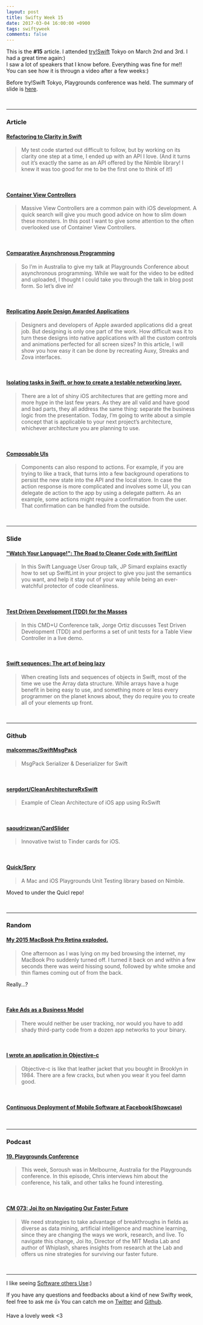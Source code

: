 ```yaml
---
layout: post
title: Swifty Week 15
date: 2017-03-04 16:00:00 +0900
tags: swiftyweek
comments: false
---
```


This is the **#15** article. I attended [try!Swift](https://www.tryswift.co/tokyo/en) Tokyo on March 2nd and 3rd. I had a great time again:)  
I saw a lot of speakers that I know before. Everything was fine for me!!  
You can see how it is througn a video after a few weeks:)  

Before try!Swift Tokyo, Playgrounds conference was held. The summary of slide is [here](https://github.com/playgroundscon/Slides).


<br>

---

### Article

#### [Refactoring to Clarity in Swift](https://www.bignerdranch.com/blog/refactoring-to-clarity-in-swift/)

> My test code started out difficult to follow, but by working on its clarity one step at a time, I ended up with an API I love. (And it turns out it’s exactly the same as an API offered by the Nimble library! I knew it was too good for me to be the first one to think of it!)

<br>

#### [Container View Controllers](https://useyourloaf.com/blog/container-view-controllers/)

> Massive View Controllers are a common pain with iOS development. A quick search will give you much good advice on how to slim down these monsters. In this post I want to give some attention to the often overlooked use of Container View Controllers.

<br>

#### [Comparative Asynchronous Programming](https://ashfurrow.com/blog/comparative-asynchronous-programming/?utm_source=Swift_Developments)

> So I’m in Australia to give my talk at Playgrounds Conference about asynchronous programming. While we wait for the video to be edited and uploaded, I thought I could take you through the talk in blog post form. So let’s dive in!

<br>

#### [Replicating Apple Design Awarded Applications](https://medium.com/exyte/replicating-apple-design-awarded-applications-70e5df4c4b94#.4uybd2316)

> Designers and developers of Apple awarded applications did a great job. But designing is only one part of the work. How difficult was it to turn these designs into native applications with all the custom controls and animations perfected for all screen sizes? In this article, I will show you how easy it can be done by recreating Auxy, Streaks and Zova interfaces.

<br>

#### [Isolating tasks in Swift, or how to create a testable networking layer.](https://medium.com/ios-os-x-development/isolating-tasks-in-swift-or-how-to-create-a-testable-networking-layer-d0380e69f7e3#.3cfxaqclu)

> There are a lot of shiny iOS architectures that are getting more and more hype in the last few years. As they are all valid and have good and bad parts, they all address the same thing: separate the business logic from the presentation. Today, I’m going to write about a simple concept that is applicable to your next project’s architecture, whichever architecture you are planning to use.

<br>

#### [Composable UIs](http://ppinera.es/2017/03/02/composable-uis.html)

> Components can also respond to actions. For example, if you are trying to like a track, that turns into a few background operations to persist the new state into the API and the local store. In case the action response is more complicated and involves some UI, you can delegate de action to the app by using a delegate pattern. As an example, some actions might require a confirmation from the user. That confirmation can be handled from the outside.

<br>

---

### Slide

#### ["Watch Your Language!": The Road to Cleaner Code with SwiftLint](https://realm.io/news/slug-jp-simard-swiftlint/)

> In this Swift Language User Group talk, JP Simard explains exactly how to set up SwiftLint in your project to give you just the semantics you want, and help it stay out of your way while being an ever-watchful protector of code cleanliness.

<br>

#### [Test Driven Development (TDD) for the Masses](https://realm.io/news/cmdu-jorge-ortiz-tdd4masses/)

> In this CMD+U Conference talk, Jorge Ortiz discusses Test Driven Development (TDD) and performs a set of unit tests for a Table View Controller in a live demo.

<br>

#### [Swift sequences: The art of being lazy](https://medium.com/@johnsundell/swift-sequences-the-art-of-being-lazy-5b4bd99b159a)

> When creating lists and sequences of objects in Swift, most of the time we use the Array data structure. While arrays have a huge benefit in being easy to use, and something more or less every programmer on the planet knows about, they do require you to create all of your elements up front.

<br>

---

### Github

#### [malcommac/SwiftMsgPack](https://github.com/malcommac/SwiftMsgPack)

> MsgPack Serializer & Deserializer for Swift

<br>

#### [sergdort/CleanArchitectureRxSwift](https://github.com/sergdort/CleanArchitectureRxSwift)

> Example of Clean Architecture of iOS app using RxSwift

<br>

#### [saoudrizwan/CardSlider](https://github.com/saoudrizwan/CardSlider)

> Innovative twist to Tinder cards for iOS.

<br>

#### [Quick/Spry](https://github.com/Quick/Spry)

> A Mac and iOS Playgrounds Unit Testing library based on Nimble.

Moved to under the Quicl repo!

<br>

---

### Random

#### [My 2015 MacBook Pro Retina exploded.](https://medium.com/@dourvaris/my-2015-macbook-pro-retina-exploded-119ea5ea9d1f#.orwtw9lr9)

> One afternoon as I was lying on my bed browsing the internet, my MacBook Pro suddenly turned off. I turned it back on and within a few seconds there was weird hissing sound, followed by white smoke and thin flames coming out of from the back.

Really...?

<br>

#### [Fake Ads as a Business Model](https://oleb.net/blog/2016/03/fake-ads-as-a-business-model/)

> There would neither be user tracking, nor would you have to add shady third-party code from a dozen app networks to your binary. 

<br>

#### [I wrote an application in Objective-c](http://www.upbeat.it/2017/02/28/i-wrote-an-application-in-objective-c/)

> Objective-c is like that leather jacket that you bought in Brooklyn in 1984. There are a few cracks, but when you wear it you feel damn good.

<br>

#### [Continuous Deployment of Mobile Software at Facebook(Showcase)](https://research.fb.com/wp-content/uploads/2017/02/fse-rossi.pdf)

<br>

---

### Podcast

#### [19. Playgrounds Conference](https://fatalerror.fm/episodes/2017/2/27/19-playgrounds-conference)

> This week, Soroush was in Melbourne, Australia for the Playgrounds conference. In this episode, Chris interviews him about the conference, his talk, and other talks he found interesting.

<br>

#### [CM 073: Joi Ito on Navigating Our Faster Future](http://www.gayleallen.net/cm-073-joi-ito-on-navigating-our-faster-future/)

> We need strategies to take advantage of breakthroughs in fields as diverse as data mining, artificial intelligence and machine learning, since they are changing the ways we work, research, and live. To navigate this change, Joi Ito, Director of the MIT Media Lab and author of Whiplash, shares insights from research at the Lab and offers us nine strategies for surviving our faster future.

<br>

---

I like seeing [Software others Use](https://pewpewthespells.com/blog/software_i_use.html):)

If you have any questions and feedbacks about a kind of new Swifty week, feel free to ask me :+1:
You can catch me on [Twitter](https://twitter.com/pixyzehn) and [Github](https://github.com/pixyzehn).

Have a lovely week <3


